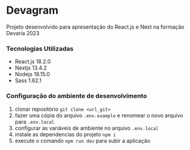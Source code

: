 # Devagram

Projeto desenvolvido para apresentação do React.js e Next na formação Devaria 2023

### Tecnologias Utilizadas

- React.js 18.2.0
- Nextjs 13.4.2
- Nodejs 18.15.0
- Sass 1.62.1

### Configuração do ambiente de desenvolvimento

1. clonar repositório `git clone <url_git>`
1. fazer uma cópia do arquivo `.env.example` e renomear o novo arquivo para `.env.local`
1. configurar as variáveis de ambiente no arquivo `.env.local`
1. instale as dependencias do projeto `npm i`
1. execute o comando `npm run dev` para subir a aplicação